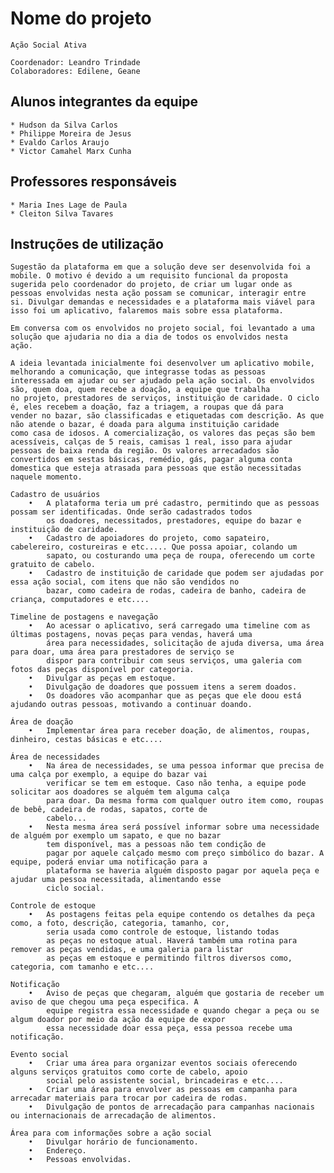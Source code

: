 # Nome do projeto

	Ação Social Ativa

	Coordenador: Leandro Trindade
	Colaboradores: Edilene, Geane

## Alunos integrantes da equipe

	* Hudson da Silva Carlos
	* Philippe Moreira de Jesus
	* Evaldo Carlos Araujo
	* Victor Camahel Marx Cunha

## Professores responsáveis

	* Maria Ines Lage de Paula
	* Cleiton Silva Tavares

## Instruções de utilização

	Sugestão da plataforma em que a solução deve ser desenvolvida foi a mobile. O motivo é devido a um requisito funcional da proposta 
	sugerida pelo coordenador do projeto, de criar um lugar onde as pessoas envolvidas nesta ação possam se comunicar, interagir entre 
	si. Divulgar demandas e necessidades e a plataforma mais viável para isso foi um aplicativo, falaremos mais sobre essa plataforma.

	Em conversa com os envolvidos no projeto social, foi levantado a uma solução que ajudaria no dia a dia de todos os envolvidos nesta 
	ação.

	A ideia levantada inicialmente foi desenvolver um aplicativo mobile, melhorando a comunicação, que integrasse todas as pessoas 
	interessada em ajudar ou ser ajudado pela ação social. Os envolvidos são, quem doa, quem recebe a doação, a equipe que trabalha 
	no projeto, prestadores de serviços, instituição de caridade. O ciclo é, eles recebem a doação, faz a triagem, a roupas que dá para 
	vender no bazar, são classificadas e etiquetadas com descrição. As que não atende o bazar, é doada para alguma instituição caridade 
	como casa de idosos. A comercialização, os valores das peças são bem acessíveis, calças de 5 reais, camisas 1 real, isso para ajudar 
	pessoas de baixa renda da região. Os valores arrecadados são convertidos em sestas básicas, remédio, gás, pagar alguma conta 
	domestica que esteja atrasada para pessoas que estão necessitadas naquele momento.

	Cadastro de usuários
		•	A plataforma teria um pré cadastro, permitindo que as pessoas possam ser identificadas. Onde serão cadastrados todos 
			os doadores, necessitados, prestadores, equipe do bazar e instituição de caridade. 
		•	Cadastro de apoiadores do projeto, como sapateiro, cabelereiro, costureiras e etc..... Que possa apoiar, colando um 
			sapato, ou costurando uma peça de roupa, oferecendo um corte gratuito de cabelo.
		•	Cadastro de instituição de caridade que podem ser ajudadas por essa ação social, com itens que não são vendidos no 
			bazar, como cadeira de rodas, cadeira de banho, cadeira de criança, computadores e etc....

	Timeline de postagens e navegação
		•	Ao acessar o aplicativo, será carregado uma timeline com as últimas postagens, novas peças para vendas, haverá uma 
			área para necessidades, solicitação de ajuda diversa, uma área para doar, uma área para prestadores de serviço se 
			dispor para contribuir com seus serviços, uma galeria com fotos das peças disponível por categoria.
		•	Divulgar as peças em estoque.
		•	Divulgação de doadores que possuem itens a serem doados.
		•	Os doadores vão acompanhar que as peças que ele doou está ajudando outras pessoas, motivando a continuar doando.

	Área de doação
		•	Implementar área para receber doação, de alimentos, roupas, dinheiro, cestas básicas e etc....

	Área de necessidades
		•	Na área de necessidades, se uma pessoa informar que precisa de uma calça por exemplo, a equipe do bazar vai 
			verificar se tem em estoque. Caso não tenha, a equipe pode solicitar aos doadores se alguém tem alguma calça 
			para doar. Da mesma forma com qualquer outro item como, roupas de bebê, cadeira de rodas, sapatos, corte de 
			cabelo...
		•	Nesta mesma área será possível informar sobre uma necessidade de alguém por exemplo um sapato, e que no bazar 
			tem disponível, mas a pessoas não tem condição de 
			pagar por aquele calçado mesmo com preço simbólico do bazar. A equipe, poderá enviar uma notificação para a 
			plataforma se haveria alguém disposto pagar por aquela peça e ajudar uma pessoa necessitada, alimentando esse 
			ciclo social.

	Controle de estoque
		•	As postagens feitas pela equipe contendo os detalhes da peça como, a foto, descrição, categoria, tamanho, cor, 
			seria usada como controle de estoque, listando todas 
			as peças no estoque atual. Haverá também uma rotina para remover as peças vendidas, e uma galeria para listar 
			as peças em estoque e permitindo filtros diversos como, categoria, com tamanho e etc....

	Notificação
		•	Aviso de peças que chegaram, alguém que gostaria de receber um aviso de que chegou uma peça especifica. A 
			equipe registra essa necessidade e quando chegar a peça ou se algum doador por meio da ação da equipe de expor 
			essa necessidade doar essa peça, essa pessoa recebe uma notificação.

	Evento social
		•	Criar uma área para organizar eventos sociais oferecendo alguns serviços gratuitos como corte de cabelo, apoio 
			social pelo assistente social, brincadeiras e etc....
		•	Criar uma área para envolver as pessoas em campanha para arrecadar materiais para trocar por cadeira de rodas.
		•	Divulgação de pontos de arrecadação para campanhas nacionais ou internacionais de arrecadação de alimentos.

	Área para com informações sobre a ação social
		•	Divulgar horário de funcionamento.
		•	Endereço.
		•	Pessoas envolvidas.
